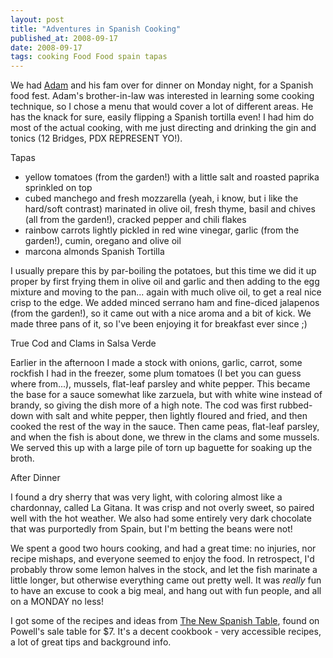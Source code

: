 ```yaml
---
layout: post
title: "Adventures in Spanish Cooking"
published_at: 2008-09-17
date: 2008-09-17
tags: cooking Food Food spain tapas
---
```


We had [Adam](http://www.adamduvander.com/ "Adam") and his fam over for dinner on Monday night, for a Spanish food fest. Adam's brother-in-law was interested in learning some cooking technique, so I chose a menu that would cover a lot of different areas. He has the knack for sure, easily flipping a Spanish tortilla even! I had him do most of the actual cooking, with me just directing and drinking the gin and tonics (12 Bridges, PDX REPRESENT YO!).

Tapas

*   yellow tomatoes (from the garden!) with a little salt and roasted paprika sprinkled on top
*   cubed manchego and fresh mozzarella (yeah, i know, but i like the hard/soft contrast) marinated in olive oil, fresh thyme, basil and chives (all from the garden!), cracked pepper and chili flakes
*   rainbow carrots lightly pickled in red wine vinegar, garlic (from the garden!), cumin, oregano and olive oil
*   marcona almonds
Spanish Tortilla

I usually prepare this by par-boiling the potatoes, but this time we did it up proper by first frying them in olive oil and garlic and then adding to the egg mixture and moving to the pan... again with much olive oil, to get a real nice crisp to the edge. We added minced serrano ham and fine-diced jalapenos (from the garden!), so it came out with a nice aroma and a bit of kick. We made three pans of it, so I've been enjoying it for breakfast ever since ;)

True Cod and Clams in Salsa Verde

Earlier in the afternoon I made a stock with onions, garlic, carrot, some rockfish I had in the freezer, some plum tomatoes (I bet you can guess where from...), mussels, flat-leaf parsley and white pepper. This became the base for a sauce somewhat like zarzuela, but with white wine instead of brandy, so giving the dish more of a high note. The cod was first rubbed-down with salt and white pepper, then lightly floured and fried, and then cooked the rest of the way in the sauce. Then came peas, flat-leaf parsley, and when the fish is about done, we threw in the clams and some mussels. We served this up with a large pile of torn up baguette for soaking up the broth.

After Dinner

I found a dry sherry that was very light, with coloring almost like a chardonnay, called La Gitana. It was crisp and not overly sweet, so paired well with the hot weather. We also had some entirely very dark chocolate that was purportedly from Spain, but I'm betting the beans were not!

We spent a good two hours cooking, and had a great time: no injuries, nor recipe mishaps, and everyone seemed to enjoy the food. In retrospect, I'd probably throw some lemon halves in the stock, and let the fish marinate a little longer, but otherwise everything came out pretty well. It was *really* fun to have an excuse to cook a big meal, and hang out with fun people, and all on a MONDAY no less!

I got some of the recipes and ideas from [The New Spanish Table](http://www.powells.com/biblio/0761135553 "The New Spanish Table"), found on Powell's sale table for $7. It's a decent cookbook - very accessible recipes, a lot of great tips and background info.